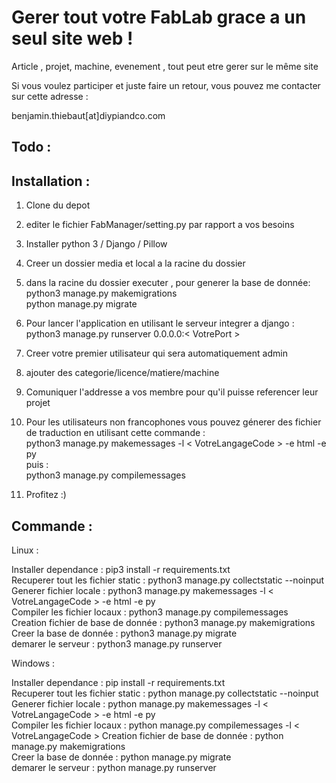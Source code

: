 ﻿Gerer tout votre FabLab grace a un seul site web !
==================================================
Article , projet, machine, evenement , tout peut etre gerer sur le même site

Si vous voulez participer et juste faire un retour, vous pouvez me contacter sur cette adresse :

benjamin.thiebaut[at]diypiandco.com


Todo :
------


Installation :
--------------

 1. Clone du depot
 2. editer le fichier FabManager/setting.py par rapport a vos besoins
 3. Installer python 3 / Django / Pillow 
 4. Creer un dossier media et local a la racine du dossier
 5. dans la racine du dossier executer , pour generer la base de donnée:
 python3 manage.py makemigrations  
 python manage.py migrate  
 6. Pour lancer l'application en utilisant le serveur integrer a django :
	 python3 manage.py runserver 0.0.0.0:< VotrePort >
	 
 7. Creer votre premier utilisateur qui sera automatiquement admin  
 8. ajouter des categorie/licence/matiere/machine  
 9. Comuniquer l'addresse a vos membre pour qu'il puisse referencer leur projet  
 10. Pour les utilisateurs non francophones vous pouvez génerer des fichier de traduction en utilisant cette commande :  
        python3 manage.py makemessages -l < VotreLangageCode > -e html -e py  
    puis :  
        python3 manage.py compilemessages  
11. Profitez :)

Commande :
----------
Linux :

Installer dependance :                  pip3 install -r requirements.txt  
Recuperer tout les fichier static :     python3 manage.py collectstatic --noinput  
Generer fichier locale :                python3 manage.py makemessages -l < VotreLangageCode > -e html -e py  
Compiler les fichier locaux :           python3 manage.py compilemessages  
Creation fichier de base de donnée :    python3 manage.py makemigrations  
Creer la base de donnée :               python3 manage.py migrate  
demarer le serveur :                    python3 manage.py runserver  

Windows :

Installer dependance :                  pip install -r requirements.txt  
Recuperer tout les fichier static :     python manage.py collectstatic --noinput  
Generer fichier locale :                python manage.py makemessages -l < VotreLangageCode > -e html -e py  
Compiler les fichier locaux :           python manage.py compilemessages  -l < VotreLangageCode >
Creation fichier de base de donnée :    python manage.py makemigrations  
Creer la base de donnée :               python manage.py migrate  
demarer le serveur :                    python manage.py runserver  

